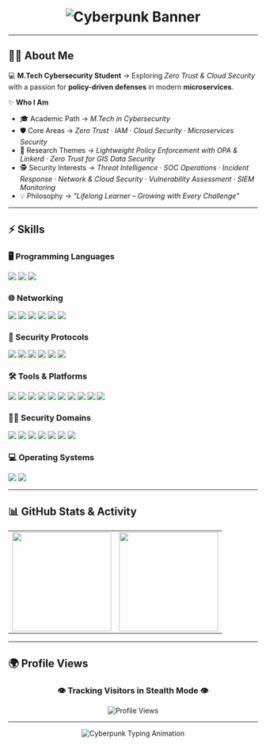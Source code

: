 <!-- 🌐 Cybersecurity Profile Header -->
<h1 align="center">
  <img src="https://capsule-render.vercel.app/api?type=waving&color=0F0C29,302B63,00F7FF&height=220&section=header&text=M.Tech%20Cybersecurity%20Student&fontSize=55&fontColor=ffffff&animation=fadeIn&fontAlignY=35" alt="Cyberpunk Banner">
</h1>

---

## 👨‍🚀 About Me  

💻 **M.Tech Cybersecurity Student** → Exploring *Zero Trust & Cloud Security* with a passion for **policy-driven defenses** in modern **microservices**.  

✨ **Who I Am**  
- 🎓 Academic Path → *M.Tech in Cybersecurity*  
- 🛡️ Core Areas → *Zero Trust · IAM · Cloud Security · Microservices Security*  
- 🔬 Research Themes → *Lightweight Policy Enforcement with OPA & Linkerd* · *Zero Trust for GIS Data Security*  
- 🕵️ Security Interests → *Threat Intelligence · SOC Operations · Incident Response · Network & Cloud Security · Vulnerability Assessment · SIEM Monitoring*  
- 💡 Philosophy → *"Lifelong Learner – Growing with Every Challenge"*  


---
## ⚡ Skills  

### 🖥️ Programming Languages  
<p align="left">
  <img src="https://img.shields.io/badge/Python-8A2BE2?style=for-the-badge&logo=python&logoColor=white"/>
  <img src="https://img.shields.io/badge/SQL-FF00FF?style=for-the-badge&logo=postgresql&logoColor=white"/>
  <img src="https://img.shields.io/badge/Bash-00FF7F?style=for-the-badge&logo=gnu-bash&logoColor=black"/>
</p>

### 🌐 Networking  
<p align="left">
  <img src="https://img.shields.io/badge/TCP%2FIP-FF1493?style=for-the-badge&logo=cisco&logoColor=white"/>
  <img src="https://img.shields.io/badge/DNS-00BFFF?style=for-the-badge&logo=cloudflare&logoColor=white"/>
  <img src="https://img.shields.io/badge/VPN-32CD32?style=for-the-badge&logo=protonvpn&logoColor=black"/>
  <img src="https://img.shields.io/badge/Firewalls-FF4500?style=for-the-badge&logo=palo-alto-networks&logoColor=white"/>
  <img src="https://img.shields.io/badge/Routing-9932CC?style=for-the-badge&logo=cisco&logoColor=white"/>
  <img src="https://img.shields.io/badge/Switching-1E90FF?style=for-the-badge&logo=junipernetworks&logoColor=white"/>
</p>

### 🔑 Security Protocols  
<p align="left">
  <img src="https://img.shields.io/badge/SSL%2FTLS-9400D3?style=for-the-badge&logo=letsencrypt&logoColor=white"/>
  <img src="https://img.shields.io/badge/mTLS-FF00FF?style=for-the-badge&logo=letsencrypt&logoColor=white"/>
  <img src="https://img.shields.io/badge/IPSec-00CED1?style=for-the-badge&logo=fortinet&logoColor=black"/>
  <img src="https://img.shields.io/badge/OAuth2-FF8C00?style=for-the-badge&logo=oauth&logoColor=white"/>
  <img src="https://img.shields.io/badge/OpenID%20Connect-00FF7F?style=for-the-badge&logo=openid&logoColor=black"/>
  <img src="https://img.shields.io/badge/SAML-FF69B4?style=for-the-badge&logo=atlassian&logoColor=white"/>
</p>

### 🛠️ Tools & Platforms  
<p align="left">
  <img src="https://img.shields.io/badge/Burp%20Suite-FF6C37?style=for-the-badge&logo=burp-suite&logoColor=white"/>
  <img src="https://img.shields.io/badge/Wireshark-00CED1?style=for-the-badge&logo=wireshark&logoColor=white"/>
  <img src="https://img.shields.io/badge/Metasploit-8A2BE2?style=for-the-badge&logo=metasploit&logoColor=white"/>
  <img src="https://img.shields.io/badge/Nessus-00ADEF?style=for-the-badge&logo=tenable&logoColor=white"/>
  <img src="https://img.shields.io/badge/Splunk-FF1493?style=for-the-badge&logo=splunk&logoColor=white"/>
  <img src="https://img.shields.io/badge/Okta-4169E1?style=for-the-badge&logo=okta&logoColor=white"/>
  <img src="https://img.shields.io/badge/AWS-FF9900?style=for-the-badge&logo=amazonaws&logoColor=white"/>
  <img src="https://img.shields.io/badge/IBM%20Cloud-483D8B?style=for-the-badge&logo=ibmcloud&logoColor=white"/>
  <img src="https://img.shields.io/badge/Docker-2496ED?style=for-the-badge&logo=docker&logoColor=white"/>
  <img src="https://img.shields.io/badge/Kubernetes-326CE5?style=for-the-badge&logo=kubernetes&logoColor=white"/>
</p>

### 🏴‍☠️ Security Domains  
<p align="left">
  <img src="https://img.shields.io/badge/Network%20Security-9932CC?style=for-the-badge&logo=cisco&logoColor=white"/>
  <img src="https://img.shields.io/badge/Cloud%20Security-1E90FF?style=for-the-badge&logo=googlecloud&logoColor=white"/>
  <img src="https://img.shields.io/badge/IAM-FF4500?style=for-the-badge&logo=auth0&logoColor=white"/>
  <img src="https://img.shields.io/badge/SOC%20Operations-000000?style=for-the-badge&logo=siemens&logoColor=white"/>
  <img src="https://img.shields.io/badge/Incident%20Response-FF0000?style=for-the-badge&logo=datadog&logoColor=white"/>
  <img src="https://img.shields.io/badge/Vulnerability%20Assessment-FFD700?style=for-the-badge&logo=qualys&logoColor=black"/>
  <img src="https://img.shields.io/badge/SIEM%20Monitoring-39FF14?style=for-the-badge&logo=splunk&logoColor=black"/>
</p>

### 💻 Operating Systems  
<p align="left">
  <img src="https://img.shields.io/badge/Windows-0078D6?style=for-the-badge&logo=windows&logoColor=white"/>
  <img src="https://img.shields.io/badge/Linux-32CD32?style=for-the-badge&logo=linux&logoColor=black"/>
</p>

---

## 📊 GitHub Stats & Activity  

<p align="center">
  <table>
    <tr>
      <td>
        <img src="https://github-readme-stats.vercel.app/api?username=Karthikeyan1202&show_icons=true&theme=dark&bg_color=000000,001100,002200&title_color=39FF14&icon_color=39FF14&text_color=9AFF9A" height="200"/>
      </td>
      <td>
        <img src="https://github-readme-streak-stats.herokuapp.com?user=Karthikeyan1202&theme=dark&hide_border=false&background=000000&stroke=39FF14&ring=00FF41&fire=39FF14&currStreakLabel=39FF14" height="200"/>
      </td>
    </tr>
  </table>
</p>

---

## 🌍 Profile Views  

<h3 align="center">👁️ Tracking Visitors in Stealth Mode 👁️</h3>  

<p align="center">
  <img src="https://komarev.com/ghpvc/?username=Karthikeyan1202&label=Visitors&color=FF00FF&style=for-the-badge" alt="Profile Views"/>

</p>

---

<p align="center">
  <img src="https://readme-typing-svg.herokuapp.com?font=Fira+Code&size=23&duration=4000&pause=800&color=39FF14&center=true&vCenter=true&width=850&lines=Initializing+Defense+Protocols...;Deploying+Zero+Trust+Policies...;Monitoring+SQLi+%2C+XSS+%2C+Command+Injection...;⚠️+Access+Denied+%7C+Unauthorized+Requests+Blocked...;Cybersecurity+is+not+an+option+%7C+it's+a+mission+%F0%9F%9A%80" alt="Cyberpunk Typing Animation">
</p>

